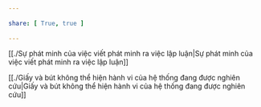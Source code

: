 ---  
share: [ True, true ]  
---  
[[./Sự phát minh của việc viết phát minh ra việc lập luận|Sự phát minh của việc viết phát minh ra việc lập luận]]   
[[./Giấy và bút không thể hiện hành vi của hệ thống đang được nghiên cứu|Giấy và bút không thể hiện hành vi của hệ thống đang được nghiên cứu]]